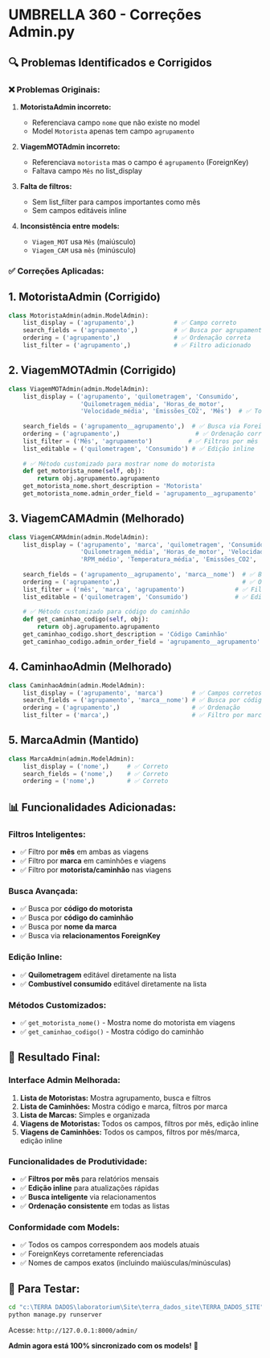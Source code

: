 # UMBRELLA 360 - Correções Admin.py

## 🔍 **Problemas Identificados e Corrigidos**

### ❌ **Problemas Originais:**

1. **MotoristaAdmin incorreto:**
   - Referenciava campo `nome` que não existe no model
   - Model `Motorista` apenas tem campo `agrupamento`

2. **ViagemMOTAdmin incorreto:**
   - Referenciava `motorista` mas o campo é `agrupamento` (ForeignKey)
   - Faltava campo `Mês` no list_display

3. **Falta de filtros:**
   - Sem list_filter para campos importantes como mês
   - Sem campos editáveis inline

4. **Inconsistência entre models:**
   - `Viagem_MOT` usa `Mês` (maiúsculo)
   - `Viagem_CAM` usa `mês` (minúsculo)

### ✅ **Correções Aplicadas:**

## 1. **MotoristaAdmin (Corrigido)**
```python
class MotoristaAdmin(admin.ModelAdmin):
    list_display = ('agrupamento',)           # ✅ Campo correto
    search_fields = ('agrupamento',)          # ✅ Busca por agrupamento
    ordering = ('agrupamento',)               # ✅ Ordenação correta
    list_filter = ('agrupamento',)            # ✅ Filtro adicionado
```

## 2. **ViagemMOTAdmin (Corrigido)**
```python
class ViagemMOTAdmin(admin.ModelAdmin):
    list_display = ('agrupamento', 'quilometragem', 'Consumido', 
                    'Quilometragem_média', 'Horas_de_motor', 
                    'Velocidade_média', 'Emissões_CO2', 'Mês')  # ✅ Todos os campos
    
    search_fields = ('agrupamento__agrupamento',)  # ✅ Busca via ForeignKey
    ordering = ('agrupamento',)                     # ✅ Ordenação correta
    list_filter = ('Mês', 'agrupamento')          # ✅ Filtros por mês e motorista
    list_editable = ('quilometragem', 'Consumido') # ✅ Edição inline
    
    # ✅ Método customizado para mostrar nome do motorista
    def get_motorista_nome(self, obj):
        return obj.agrupamento.agrupamento
    get_motorista_nome.short_description = 'Motorista'
    get_motorista_nome.admin_order_field = 'agrupamento__agrupamento'
```

## 3. **ViagemCAMAdmin (Melhorado)**
```python
class ViagemCAMAdmin(admin.ModelAdmin):
    list_display = ('agrupamento', 'marca', 'quilometragem', 'Consumido',
                    'Quilometragem_média', 'Horas_de_motor', 'Velocidade_média',
                    'RPM_médio', 'Temperatura_média', 'Emissões_CO2', 'mês')  # ✅ Campo 'mês' adicionado
    
    search_fields = ('agrupamento__agrupamento', 'marca__nome')  # ✅ Busca via ForeignKeys
    ordering = ('agrupamento',)                                  # ✅ Ordenação
    list_filter = ('mês', 'marca', 'agrupamento')              # ✅ Filtros múltiplos
    list_editable = ('quilometragem', 'Consumido')             # ✅ Edição inline
    
    # ✅ Método customizado para código do caminhão
    def get_caminhao_codigo(self, obj):
        return obj.agrupamento.agrupamento
    get_caminhao_codigo.short_description = 'Código Caminhão'
    get_caminhao_codigo.admin_order_field = 'agrupamento__agrupamento'
```

## 4. **CaminhaoAdmin (Melhorado)**
```python
class CaminhaoAdmin(admin.ModelAdmin):
    list_display = ('agrupamento', 'marca')        # ✅ Campos corretos
    search_fields = ('agrupamento', 'marca__nome') # ✅ Busca por código e marca
    ordering = ('agrupamento',)                    # ✅ Ordenação
    list_filter = ('marca',)                       # ✅ Filtro por marca
```

## 5. **MarcaAdmin (Mantido)**
```python
class MarcaAdmin(admin.ModelAdmin):
    list_display = ('nome',)     # ✅ Correto
    search_fields = ('nome',)    # ✅ Correto
    ordering = ('nome',)         # ✅ Correto
```

## 📊 **Funcionalidades Adicionadas:**

### **Filtros Inteligentes:**
- ✅ Filtro por **mês** em ambas as viagens
- ✅ Filtro por **marca** em caminhões e viagens
- ✅ Filtro por **motorista/caminhão** nas viagens

### **Busca Avançada:**
- ✅ Busca por **código do motorista**
- ✅ Busca por **código do caminhão**
- ✅ Busca por **nome da marca**
- ✅ Busca via **relacionamentos ForeignKey**

### **Edição Inline:**
- ✅ **Quilometragem** editável diretamente na lista
- ✅ **Combustível consumido** editável diretamente na lista

### **Métodos Customizados:**
- ✅ `get_motorista_nome()` - Mostra nome do motorista em viagens
- ✅ `get_caminhao_codigo()` - Mostra código do caminhão

## 🎯 **Resultado Final:**

### **Interface Admin Melhorada:**
1. **Lista de Motoristas:** Mostra agrupamento, busca e filtros
2. **Lista de Caminhões:** Mostra código e marca, filtros por marca
3. **Lista de Marcas:** Simples e organizada
4. **Viagens de Motoristas:** Todos os campos, filtros por mês, edição inline
5. **Viagens de Caminhões:** Todos os campos, filtros por mês/marca, edição inline

### **Funcionalidades de Produtividade:**
- ✅ **Filtros por mês** para relatórios mensais
- ✅ **Edição inline** para atualizações rápidas
- ✅ **Busca inteligente** via relacionamentos
- ✅ **Ordenação consistente** em todas as listas

### **Conformidade com Models:**
- ✅ Todos os campos correspondem aos models atuais
- ✅ ForeignKeys corretamente referenciadas
- ✅ Nomes de campos exatos (incluindo maiúsculas/minúsculas)

## 🚀 **Para Testar:**

```bash
cd "c:\TERRA DADOS\laboratorium\Site\terra_dados_site\TERRA_DADOS_SITE"
python manage.py runserver
```

Acesse: `http://127.0.0.1:8000/admin/`

**Admin agora está 100% sincronizado com os models!** 🎉
